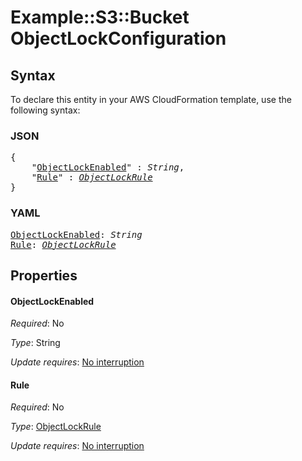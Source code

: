 # Example::S3::Bucket ObjectLockConfiguration

## Syntax

To declare this entity in your AWS CloudFormation template, use the following syntax:

### JSON

<pre>
{
    "<a href="#objectlockenabled" title="ObjectLockEnabled">ObjectLockEnabled</a>" : <i>String</i>,
    "<a href="#rule" title="Rule">Rule</a>" : <i><a href="objectlockrule.md">ObjectLockRule</a></i>
}
</pre>

### YAML

<pre>
<a href="#objectlockenabled" title="ObjectLockEnabled">ObjectLockEnabled</a>: <i>String</i>
<a href="#rule" title="Rule">Rule</a>: <i><a href="objectlockrule.md">ObjectLockRule</a></i>
</pre>

## Properties

#### ObjectLockEnabled

_Required_: No

_Type_: String

_Update requires_: [No interruption](https://docs.aws.amazon.com/AWSCloudFormation/latest/UserGuide/using-cfn-updating-stacks-update-behaviors.html#update-no-interrupt)

#### Rule

_Required_: No

_Type_: <a href="objectlockrule.md">ObjectLockRule</a>

_Update requires_: [No interruption](https://docs.aws.amazon.com/AWSCloudFormation/latest/UserGuide/using-cfn-updating-stacks-update-behaviors.html#update-no-interrupt)
